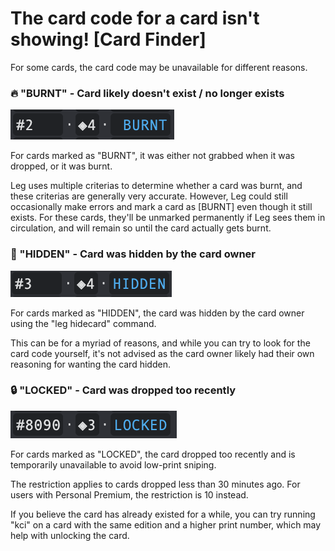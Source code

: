 # The card code for a card isn't showing! \[Card Finder]

For some cards, the card code may be unavailable for different reasons.

### 🔥 "BURNT" - Card likely doesn't exist / no longer exists

![](<../.gitbook/assets/image (37).png>)

For cards marked as "BURNT", it was either not grabbed when it was dropped, or it was burnt.

Leg uses multiple criterias to determine whether a card was burnt, and these criterias are generally very accurate. However, Leg could still occasionally make errors and mark a card as \[BURNT] even though it still exists. For these cards, they'll be unmarked permanently if Leg sees them in circulation, and will remain so until the card actually gets burnt.

### 🫥 "HIDDEN" - Card was hidden by the card owner

![](<../.gitbook/assets/image (8).png>)

For cards marked as "HIDDEN", the card was hidden by the card owner using the "leg hidecard" command.

This can be for a myriad of reasons, and while you can try to look for the card code yourself, it's not advised as the card owner likely had their own reasoning for wanting the card hidden.

### 🔒 "LOCKED" - Card was dropped too recently

![](<../.gitbook/assets/image (31).png>)

For cards marked as "LOCKED", the card dropped too recently and is temporarily unavailable to avoid low-print sniping.

The restriction applies to cards dropped less than 30 minutes ago. For users with Personal Premium, the restriction is 10 instead.

If you believe the card has already existed for a while, you can try running "kci" on a card with the same edition and a higher print number, which may help with unlocking the card.
